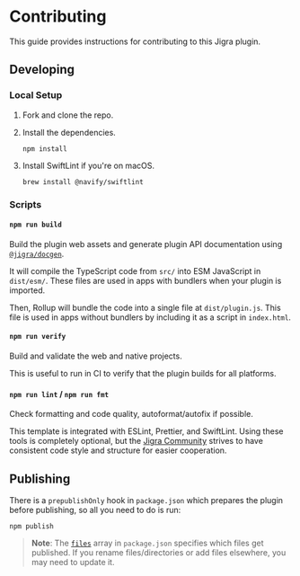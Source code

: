 # Contributing

This guide provides instructions for contributing to this Jigra plugin.

## Developing

### Local Setup

1. Fork and clone the repo.
1. Install the dependencies.

    ```shell
    npm install
    ```

1. Install SwiftLint if you're on macOS.

    ```shell
    brew install @navify/swiftlint
    ```

### Scripts

#### `npm run build`

Build the plugin web assets and generate plugin API documentation using [`@jigra/docgen`](https://github.com/navify/jigra-docgen).

It will compile the TypeScript code from `src/` into ESM JavaScript in `dist/esm/`. These files are used in apps with bundlers when your plugin is imported.

Then, Rollup will bundle the code into a single file at `dist/plugin.js`. This file is used in apps without bundlers by including it as a script in `index.html`.

#### `npm run verify`

Build and validate the web and native projects.

This is useful to run in CI to verify that the plugin builds for all platforms.

#### `npm run lint` / `npm run fmt`

Check formatting and code quality, autoformat/autofix if possible.

This template is integrated with ESLint, Prettier, and SwiftLint. Using these tools is completely optional, but the [Jigra Community](https://github.com/jigra-community/) strives to have consistent code style and structure for easier cooperation.

## Publishing

There is a `prepublishOnly` hook in `package.json` which prepares the plugin before publishing, so all you need to do is run:

```shell
npm publish
```

> **Note**: The [`files`](https://docs.npmjs.com/cli/v7/configuring-npm/package-json#files) array in `package.json` specifies which files get published. If you rename files/directories or add files elsewhere, you may need to update it.
